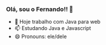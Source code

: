 ### Olá, sou o Fernando!! 👋


- 🔭 Hoje trabalho com Java para web
- 📫 Estudando Java e Javascript
- 😄 Pronouns: ele/dele

